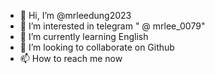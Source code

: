 - 👋 Hi, I’m @mrleedung2023
- 👀 I’m interested in telegram  " @ mrlee_0079"
- 🌱 I’m currently learning English
- 💞️ I’m looking to collaborate on Github
- 📫 How to reach me now

<!---
mrleedung2023/mrleedung2023 is a ✨ special ✨ repository because its `TEA.md` (this file) appears on your GitHub profile.
You can click the Preview link to take a look at your changes.
--->
